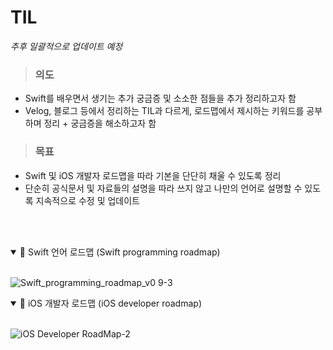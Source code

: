 # TIL

*추후 일괄적으로 업데이트 예정*

> ### 의도
- Swift를 배우면서 생기는 추가 궁금증 및 소소한 점들을 추가 정리하고자 함
- Velog, 블로그 등에서 정리하는 TIL과 다르게, 로드맵에서 제시하는 키워드를 공부하며 정리 + 궁금증을 해소하고자 함

> ### 목표
- Swift 및 iOS 개발자 로드맵을 따라 기본을 단단히 채울 수 있도록 정리
- 단순히 공식문서 및 자료들의 설명을 따라 쓰지 않고 나만의 언어로 설명할 수 있도록 지속적으로 수정 및 업데이트

<br/><br/>
<details open>
<summary>🍏 Swift 언어 로드맵 (Swift programming roadmap)</summary>
<br>

  ![Swift_programming_roadmap_v0 9-3](https://github.com/Madman-dev/TIL/assets/119504454/ed24cd85-6f8d-46ea-803a-ab2db00fa1d2)
</details>

<details open>
<summary>🍎 iOS 개발자 로드맵 (iOS developer roadmap)</summary>
<br>

![iOS Developer RoadMap-2](https://github.com/Madman-dev/TIL/assets/119504454/f8bc5b85-f3af-4d66-a6b5-ad94225b8253)

</details>

